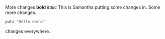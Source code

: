 More changes
**bold**
*italic*
This is Samantha putting some changes in.
Some more changes.
```Ruby
puts "Hello world"
```
changes everywhere.
